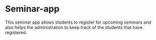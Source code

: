 # Seminar-app
This seminar app allows students to register for upcoming seminars and also helps the administration to keep track of the students that have registered.
